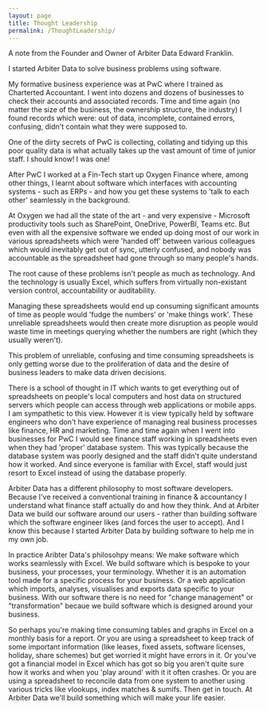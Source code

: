 ```yaml
---
layout: page
title: Thought Leadership
permalink: /ThoughtLeadership/
---
```


A note from the Founder and Owner of Arbiter Data Edward Franklin.


I started Arbiter Data to solve business problems using software.

My formative business experience was at PwC where I trained as Charterted Accountant. I went into dozens and dozens of businesses to check their accounts and associated records. Time and time again (no matter the size of the business, the ownership structure, the industry) I found records which were:
out of data,
incomplete,
contained errors,
confusing,
didn't contain what they were supposed to.

One of the dirty secrets of PwC is collecting, collating and tidying up this poor quality data is what actually takes up the vast amount of time of junior staff. I should know! I was one! 


After PwC I worked at a Fin-Tech start up Oxygen Finance where, among other things, I learnt about software which interfaces with accounting systems - such as ERPs - and how you get these systems to 'talk to each other' seamlessly in the background.

At Oxygen we had all the state of the art - and very expensive - Microsoft productivity tools such as SharePoint, OneDrive, PowerBI, Teams etc. But even with all the expensive software we ended up doing most of our work in various spreadsheets which were 'handed off' between various colleagues which would inevitably
get out of sync,
utterly confused,
and nobody was accountable as the spreadsheet had gone through so many people's hands.

The root cause of these problems isn't people as much as technology. And the technology is usually Excel, which suffers from virtually non-existant version control, accountability or auditability.

Managing these spreadsheets would end up consuming significant amounts of time as people would 'fudge the numbers' or 'make things work'. These unreliable spreadsheets would then create more disruption as people would waste time in meetings querying whether the numbers are right (which they usually weren't).

This problem of unreliable, confusing and time consuming spreadsheets is only getting worse due to the proliferation of data and the desire of business leaders to make data driven decisions.

There is a school of thought in IT which wants to get everything out of spreadsheets on people's local computers and host data on structured servers which people can access through web applications or mobile apps. I am sympathetic to this view. However it is view typically held by software engineers who don't have experience of managing real business processes like finance, HR and marketing. Time and time again when I went into businesses for PwC I would see finance staff working in spreadsheets even when they had 'proper' database system. This was typically because the database system was poorly designed and the staff didn't quite understand how it worked. And since everyone is familiar with Excel, staff would just resort to Excel instead of using the database properly.

Arbiter Data has a different philosophy to most software developers. Because I've received a conventional training in finance & accountancy I understand what finance staff actually do and how they think. And at Arbiter Data we build our software around our users - rather than building software which the software engineer likes (and forces the user to accept). And I know this because I started Arbiter Data by building software to help me in my own job. 

In practice Aribter Data's philosohpy means:
We make software which works seamlessly with Excel. 
We build software which is bespoke to your business, your processes, your terminology. Whether it is an automation tool made for a specific process for your business. Or a web application which imports, analyses, visualises and exports data specific to your business. With our software there is no need for "change management" or "transformation" becaue we build software which is designed around your business.

So perhaps you're making time consuming tables and graphs in Excel on a monthly basis for a report. Or you are using a spreadsheet to keep track of some important information (like leases, fixed assets, software licenses, holiday, share schemes) but get worried it might have errors in it. Or you've got a financial model in Excel which has got so big you aren't quite sure how it works and when you 'play around' with it it often crashes. Or you are using a spreadsheet to reconcile data from one system to another using various tricks like vlookups, index matches & sumifs. Then get in touch. At Arbiter Data we'll build something which will make your life easier.